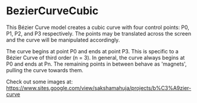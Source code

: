 # BezierCurveCubic

This Bézier Curve model creates a cubic curve with four control points: P0, P1, P2, and P3 respectively. The points may be translated across the screen and the curve will be manipulated accordingly.

The curve begins at point P0 and ends at point P3. This is specific to a Bézier Curve of third order (n = 3). In general, the curve always begins at P0 and ends at Pn. The remaining points in between behave as 'magnets', pulling the curve towards them.

Check out some images at: https://www.sites.google.com/view/sakshamahuja/projects/b%C3%A9zier-curve
